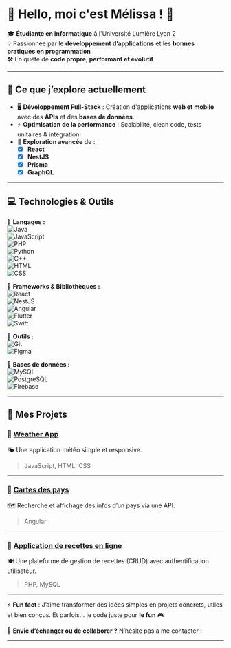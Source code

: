 # 👋 Hello, moi c'est Mélissa ! 🚀

🎓 **Étudiante en Informatique** à l'Université Lumière Lyon 2  
💡 Passionnée par le **développement d’applications** et les **bonnes pratiques en programmation**  
🛠️ En quête de **code propre, performant et évolutif**  

---

## 🎯 Ce que j’explore actuellement

- 🖥️ **Développement Full-Stack** : Création d'applications **web et mobile** avec des **APIs** et des **bases de données**.  
- ⚡ **Optimisation de la performance** : Scalabilité, clean code, tests unitaires & intégration.  
- 🚀 **Exploration avancée** de :
  - [x] **React**
  - [x] **NestJS**
  - [x] **Prisma**
  - [x] **GraphQL**

---

## 💻 Technologies & Outils

🔹 **Langages :**  
![Java](https://img.shields.io/badge/-Java-007396?style=flat-square&logo=java&logoColor=white)  
![JavaScript](https://img.shields.io/badge/-JavaScript-F7DF1E?style=flat-square&logo=javascript&logoColor=black)  
![PHP](https://img.shields.io/badge/-PHP-777BB4?style=flat-square&logo=php&logoColor=white)  
![Python](https://img.shields.io/badge/-Python-3776AB?style=flat-square&logo=python&logoColor=white)  
![C++](https://img.shields.io/badge/-C++-00599C?style=flat-square&logo=cplusplus&logoColor=white)  
![HTML](https://img.shields.io/badge/-HTML-E34F26?style=flat-square&logo=html5&logoColor=white)  
![CSS](https://img.shields.io/badge/-CSS-1572B6?style=flat-square&logo=css3&logoColor=white)  

🔹 **Frameworks & Bibliothèques :**  
![React](https://img.shields.io/badge/-React-61DAFB?style=flat-square&logo=react&logoColor=black)  
![NestJS](https://img.shields.io/badge/-NestJS-E0234E?style=flat-square&logo=nestjs&logoColor=white)  
![Angular](https://img.shields.io/badge/-Angular-DD0031?style=flat-square&logo=angular&logoColor=white)  
![Flutter](https://img.shields.io/badge/-Flutter-02569B?style=flat-square&logo=flutter&logoColor=white)  
![Swift](https://img.shields.io/badge/-Swift-F05138?style=flat-square&logo=swift&logoColor=white)  

🔹 **Outils :**  
![Git](https://img.shields.io/badge/-Git-F05032?style=flat-square&logo=git&logoColor=white)  
![Figma](https://img.shields.io/badge/-Figma-F24E1E?style=flat-square&logo=figma&logoColor=white)  

🔹 **Bases de données :**  
![MySQL](https://img.shields.io/badge/-MySQL-4479A1?style=flat-square&logo=mysql&logoColor=white)  
![PostgreSQL](https://img.shields.io/badge/-PostgreSQL-4169E1?style=flat-square&logo=postgresql&logoColor=white)  
![Firebase](https://img.shields.io/badge/-Firebase-FFCA28?style=flat-square&logo=firebase&logoColor=white)  

---

## 🚀 Mes Projets

### 📍 [Weather App](https://github.com/melissa-aliouche/weather-app)  
🌤️ Une application météo simple et responsive.  
> JavaScript, HTML, CSS  

---

### 📍 [Cartes des pays](https://github.com/melissa-aliouche/my-app)  
🗺️ Recherche et affichage des infos d’un pays via une API.  
> Angular  

---

### 📍 [Application de recettes en ligne](https://toutlemondecuisine.rf.gd)  
🍽️ Une plateforme de gestion de recettes (CRUD) avec authentification utilisateur.  
> PHP, MySQL

---

⚡ **Fun fact** : J’aime transformer des idées simples en projets concrets, utiles et bien conçus. Et parfois... je code juste pour **le fun** 🎮  

💬 **Envie d’échanger ou de collaborer ?** N’hésite pas à me contacter !

---

